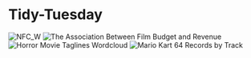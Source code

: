 # Tidy-Tuesday
![NFC_W](https://github.com/J-W-5/Tidy-Tuesday/assets/129812797/a09e6ea7-f1b2-4cef-a1ec-5b78529385bc)
![The Association Between Film Budget and Revenue](https://github.com/J-W-5/Tidy-Tuesday/assets/129812797/c4f12275-fa98-4e5a-88e3-655f0c23577d)
![Horror Movie Taglines Wordcloud](https://github.com/J-W-5/Tidy-Tuesday/assets/129812797/0caab970-4a3f-4718-8893-f27091e6d530)
![Mario Kart 64 Records by Track](https://github.com/J-W-5/Tidy-Tuesday/assets/129812797/60c16618-3ad8-4d95-90a7-15b0c120e559)
